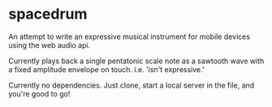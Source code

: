 # spacedrum

An attempt to write an expressive musical instrument for mobile devices using the web audio api.

Currently plays back a single pentatonic scale note as a sawtooth wave with a fixed amplitude envelope on touch. i.e. 'isn't expressive.'

Currently no dependencies. Just clone, start a local server in the file, and you're good to go!
